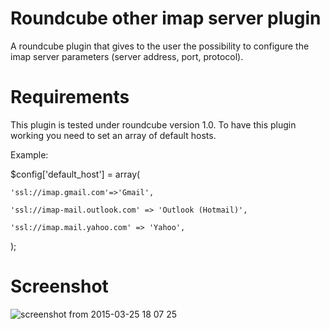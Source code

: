 # Roundcube other imap server plugin
A roundcube plugin that gives to the user the possibility to configure the imap server parameters (server address, port, protocol).

# Requirements
This plugin is tested under roundcube version 1.0. To have this plugin working you need to set an array of default hosts.

Example:

$config['default_host'] = array(

	'ssl://imap.gmail.com'=>'Gmail',
	
	'ssl://imap-mail.outlook.com' => 'Outlook (Hotmail)',
	
	'ssl://imap.mail.yahoo.com' => 'Yahoo',
);



# Screenshot

![screenshot from 2015-03-25 18 07 25](https://cloud.githubusercontent.com/assets/5892853/6830417/0575f5ea-d2f0-11e4-9579-0473c8567224.png)
